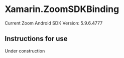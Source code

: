 ﻿# Xamarin.ZoomSDKBinding
 
 Current Zoom Android SDK Version: 5.9.6.4777
 
 ## Instructions for use
 
Under construction
